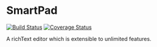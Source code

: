 # SmartPad

[![Build Status](https://travis-ci.org/russel1237/smartpad.svg?branch=master)](https://travis-ci.org/russel1237/smartpad)
[![Coverage Status](https://coveralls.io/repos/russel1237/smartpad/badge.svg)](https://coveralls.io/r/russel1237/smartpad)

A richText editor which is extensible to unlimited features.
